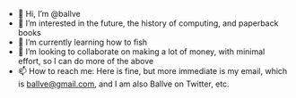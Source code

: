 - 👋  Hi, I’m @ballve
- 👀  I’m interested in the future, the history of computing, and paperback books
- 🌱  I’m currently learning how to fish
- 💞️  I’m looking to collaborate on making a lot of money, with minimal effort, so I can do more of the above
- 📫  How to reach me: Here is fine, but more immediate is my email, which is ballve@gmail.com, and I am also Ballve on Twitter, etc.

<!---
ballve/ballve is a ✨ special ✨ repository because its `README.md` (this file) appears on your GitHub profile.
You can click the Preview link to take a look at your changes.
--->
